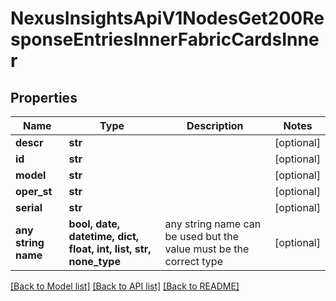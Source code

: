 # NexusInsightsApiV1NodesGet200ResponseEntriesInnerFabricCardsInner


## Properties
Name | Type | Description | Notes
------------ | ------------- | ------------- | -------------
**descr** | **str** |  | [optional] 
**id** | **str** |  | [optional] 
**model** | **str** |  | [optional] 
**oper_st** | **str** |  | [optional] 
**serial** | **str** |  | [optional] 
**any string name** | **bool, date, datetime, dict, float, int, list, str, none_type** | any string name can be used but the value must be the correct type | [optional]

[[Back to Model list]](../README.md#documentation-for-models) [[Back to API list]](../README.md#documentation-for-api-endpoints) [[Back to README]](../README.md)


